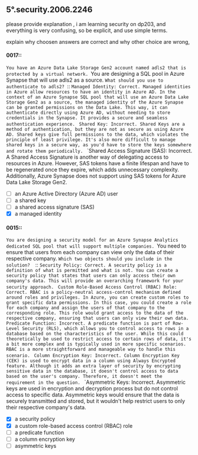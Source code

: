 ##   5°.security.2006.2246


please provide explanation , i am learning security on dp203, and everything is very confusing, so be explicit, and use simple terms. 

explain why choosen answers are correct and why other choice are wrong, 

#### 0017::
`You have an Azure Data Lake Storage Gen2 account named adls2 that is protected by a virtual network.
`You are designing a SQL pool in Azure Synapse that will use adls2 as a source.
`What should you use to authenticate to adls2?
`::
`Managed Identity: Correct. Managed identities in Azure allow resources to have an identity in Azure AD. In the context of an Azure Synapse SQL pool that will use an Azure Data Lake Storage Gen2 as a source, the managed identity of the Azure Synapse can be granted permissions on the Data Lake. This way, it can authenticate directly using Azure AD, without needing to store credentials in the Synapse. It provides a secure and seamless authentication experience.
`
`Shared Key: Incorrect. Shared Keys are a method of authentication, but they are not as secure as using Azure AD. Shared keys give full permissions to the data, which violates the principle of least privilege. It's also more difficult to manage shared keys in a secure way, as you'd have to store the keys somewhere and rotate them periodically.
`
`Shared Access Signature (SAS): Incorrect. A Shared Access Signature is another way of delegating access to resources in Azure. However, SAS tokens have a finite lifespan and have to be regenerated once they expire, which adds unnecessary complexity. Additionally, Azure Synapse does not support using SAS tokens for Azure Data Lake Storage Gen2.

- [ ] an Azure Active Directory (Azure AD) user
- [ ] a shared key
- [ ] a shared access signature (SAS)
- [x] a managed identity

#### 0015::
`You are designing a security model for an Azure Synapse Analytics dedicated SQL pool that will support multiple companies.
`You need to ensure that users from each company can view only the data of their respective company.
`Which two objects should you include in the solution? 
`::
`Security Policy: Correct. A security policy is a definition of what is permitted and what is not. You can create a security policy that states that users can only access their own company's data. This will provide an overarching framework for your security approach.
`
`Custom Role-Based Access Control (RBAC) Role: Correct. RBAC is a policy-neutral access-control mechanism defined around roles and privileges. In Azure, you can create custom roles to grant specific data permissions. In this case, you could create a role for each company and assign the users of that company to the corresponding role. This role would grant access to the data of the respective company, ensuring that users can only view their own data.
`
`Predicate Function: Incorrect. A predicate function is part of Row-Level Security (RLS), which allows you to control access to rows in a database based on the characteristics of the user. While this could theoretically be used to restrict access to certain rows of data, it's a bit more complex and is typically used in more specific scenarios. RBAC is a more straightforward and manageable way to handle this scenario.
`
`Column Encryption Key: Incorrect. Column Encryption Key (CEK) is used to encrypt data in a column using Always Encrypted feature. Although it adds an extra layer of security by encrypting sensitive data in the database, it doesn't control access to data based on the user's company. Therefore, it doesn't meet the requirement in the question.
`
`Asymmetric Keys: Incorrect. Asymmetric keys are used in encryption and decryption process but do not control access to specific data. Asymmetric keys would ensure that the data is securely transmitted and stored, but it wouldn't help restrict users to only their respective company's data.

- [x] a security policy
- [x] a custom role-based access control (RBAC) role
- [ ] a predicate function
- [ ] a column encryption key
- [ ] asymmetric keys
